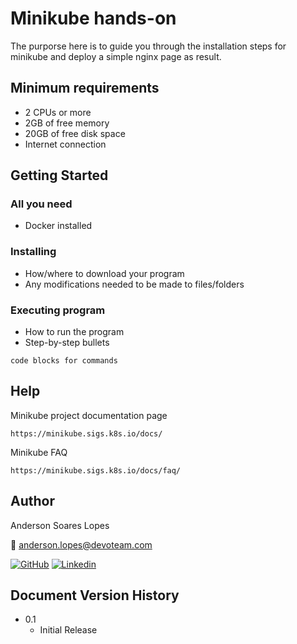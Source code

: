 # Minikube hands-on

The purporse here is to guide you through the installation steps for minikube and deploy a simple nginx page as result.

## Minimum requirements

- 2 CPUs or more
- 2GB of free memory
- 20GB of free disk space
- Internet connection

## Getting Started

### All you need

- Docker installed

### Installing

- How/where to download your program
- Any modifications needed to be made to files/folders

### Executing program

- How to run the program
- Step-by-step bullets

```
code blocks for commands
```

## Help

Minikube project documentation page

```
https://minikube.sigs.k8s.io/docs/
```

Minikube FAQ

```
https://minikube.sigs.k8s.io/docs/faq/
```

## Author

Anderson Soares Lopes

:email: anderson.lopes@devoteam.com <br>

[![GitHub](https://skillicons.dev/icons?i=github)](https://github.com/lopes221)
[![Linkedin](https://skillicons.dev/icons?i=linkedin)](https://www.linkedin.com/in/andersonsoaresl/)

## Document Version History

- 0.1
  - Initial Release

